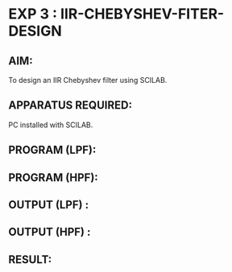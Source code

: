 # EXP 3 : IIR-CHEBYSHEV-FITER-DESIGN

## AIM: 

 To design an IIR Chebyshev filter  using SCILAB. 

## APPARATUS REQUIRED: 
PC installed with SCILAB. 

## PROGRAM (LPF): 



## PROGRAM (HPF): 



## OUTPUT (LPF) : 

## OUTPUT (HPF) : 

## RESULT: 
